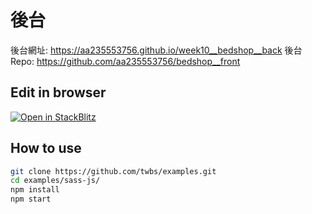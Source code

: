 # 後台

後台網址: https://aa235553756.github.io/week10__bedshop__back
後台Repo: https://github.com/aa235553756/bedshop__front

## Edit in browser

[![Open in StackBlitz](https://developer.stackblitz.com/img/open_in_stackblitz.svg)](https://stackblitz.com/github/twbs/examples/tree/main/sass-js?file=index.html)

## How to use

```sh
git clone https://github.com/twbs/examples.git
cd examples/sass-js/
npm install
npm start
```
